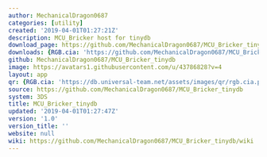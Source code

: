 ```yaml
---
author: MechanicalDragon0687
categories: [utility]
created: '2019-04-01T01:27:21Z'
description: MCU_Bricker host for tinydb
download_page: https://github.com/MechanicalDragon0687/MCU_Bricker_tinydb/releases/tag/1.0
downloads: {RGB.cia: 'https://github.com/MechanicalDragon0687/MCU_Bricker_tinydb/releases/download/1.0/RGB.cia'}
github: MechanicalDragon0687/MCU_Bricker_tinydb
image: https://avatars1.githubusercontent.com/u/43786828?v=4
layout: app
qr: {RGB.cia: 'https://db.universal-team.net/assets/images/qr/rgb.cia.png'}
source: https://github.com/MechanicalDragon0687/MCU_Bricker_tinydb
system: 3DS
title: MCU_Bricker_tinydb
updated: '2019-04-01T01:27:47Z'
version: '1.0'
version_title: ''
website: null
wiki: https://github.com/MechanicalDragon0687/MCU_Bricker_tinydb/wiki
---
```

